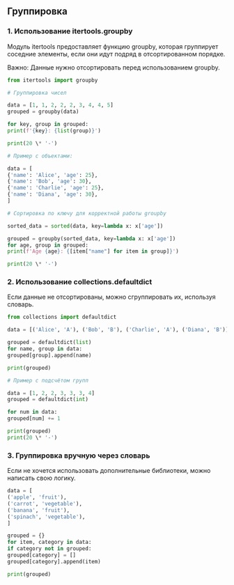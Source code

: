 ## Группировка

### 1. Использование itertools.groupby

Модуль itertools предоставляет функцию groupby, которая группирует соседние элементы, если они идут подряд в отсортированном порядке.

Важно: Данные нужно отсортировать перед использованием groupby.

```python
from itertools import groupby

# Группировка чисел

data = [1, 1, 2, 2, 2, 3, 4, 4, 5]
grouped = groupby(data)

for key, group in grouped:
print(f'{key}: {list(group)}')

print(20 \* '-')

# Пример с объектами:

data = [
{'name': 'Alice', 'age': 25},
{'name': 'Bob', 'age': 30},
{'name': 'Charlie', 'age': 25},
{'name': 'Diana', 'age': 30},
]

# Сортировка по ключу для корректной работы groupby

sorted_data = sorted(data, key=lambda x: x['age'])

grouped = groupby(sorted_data, key=lambda x: x['age'])
for age, group in grouped:
print(f'Age {age}: {[item["name"] for item in group]}')

print(20 \* '-')
```

### 2. Использование collections.defaultdict

Если данные не отсортированы, можно сгруппировать их, используя словарь.

```python
from collections import defaultdict

data = [('Alice', 'A'), ('Bob', 'B'), ('Charlie', 'A'), ('Diana', 'B')]

grouped = defaultdict(list)
for name, group in data:
grouped[group].append(name)

print(grouped)

# Пример с подсчётом групп

data = [1, 2, 2, 3, 3, 3, 4]
grouped = defaultdict(int)

for num in data:
grouped[num] += 1

print(grouped)
print(20 \* '-')
```

### 3. Группировка вручную через словарь

Если не хочется использовать дополнительные библиотеки, можно написать свою логику.

```python
data = [
('apple', 'fruit'),
('carrot', 'vegetable'),
('banana', 'fruit'),
('spinach', 'vegetable'),
]

grouped = {}
for item, category in data:
if category not in grouped:
grouped[category] = []
grouped[category].append(item)

print(grouped)
```
